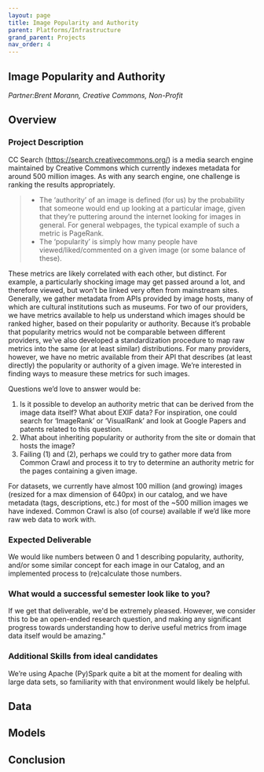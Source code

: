 ```yaml
---
layout: page
title: Image Popularity and Authority
parent: Platforms/Infrastructure
grand_parent: Projects 
nav_order: 4
---
```



## Image Popularity and Authority
*Partner:Brent Morann, Creative Commons, Non-Profit*

## Overview
### Project Description
CC Search (https://search.creativecommons.org/) is a media search engine maintained by Creative Commons which currently indexes metadata for around 500 million images.  As with any search engine, one challenge is ranking the results appropriately.  
>- The ‘authority’ of an image is defined (for us) by the probability that someone would end up looking at a particular image, given that they’re puttering around the internet looking for images in general.  For general webpages, the typical example of such a metric is PageRank.
>- The ‘popularity’ is simply how many people have viewed/liked/commented on a given image (or some balance of these).

These metrics are likely correlated with each other, but distinct.  For example, a particularly shocking image may get passed around a lot, and therefore viewed, but won’t be linked very often from mainstream sites. Generally, we gather metadata from APIs provided by image hosts, many of which are cultural institutions such as museums.  For two of our providers, we have metrics available to help us understand which images should be ranked higher, based on their popularity or authority.  Because it’s probable that popularity metrics would not be comparable between different providers, we’ve also developed a standardization procedure to map raw metrics into the same (or at least similar) distributions.  For many providers, however, we have no metric available from their API that describes (at least directly) the popularity or authority of a given image.  We’re interested in finding ways to measure these metrics for such images.  

Questions we’d love to answer would be:

1. Is it possible to develop an authority metric that can be derived from the image data itself?  What about EXIF data?  For inspiration, one could search for ‘ImageRank’ or ‘VisualRank’ and look at Google Papers and patents related to this question.
1. What about inheriting popularity or authority from the site or domain that hosts the image?
1. Failing (1) and (2), perhaps we could try to gather more data from Common Crawl and process it to try to determine an authority metric for the pages containing a given image.

For datasets, we currently have almost 100 million (and growing) images (resized for a max dimension of 640px) in our catalog, and we have metadata (tags, descriptions, etc.) for most of the ~500 million images we have indexed.  Common Crawl is also (of course) available if we’d like more raw web data to work with.

### Expected Deliverable
We would like numbers between 0 and 1 describing popularity, authority, and/or some similar concept for each image in our Catalog, and an implemented process to (re)calculate those numbers.
### What would a successful semester look like to you?
If we get that deliverable, we'd be extremely pleased. However, we consider this to be an open-ended research question, and making any significant progress towards understanding how to derive useful metrics from image data itself would be amazing."
### Additional Skills from ideal candidates
We’re using Apache (Py)Spark quite a bit at the moment for dealing with large data sets, so familiarity with that environment would likely be helpful.

## Data

## Models

## Conclusion


```python

```
